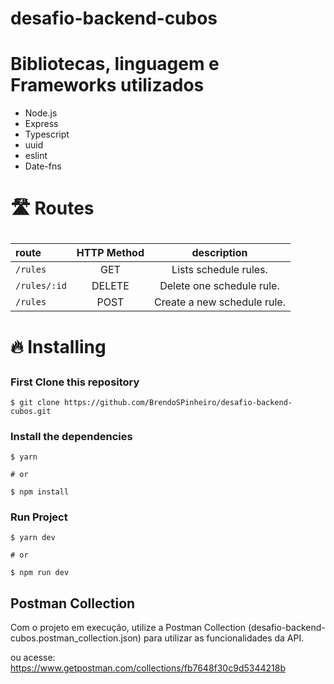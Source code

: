 # desafio-backend-cubos

# Bibliotecas, linguagem e Frameworks utilizados

- Node.js
- Express
- Typescript
- uuid
- eslint
- Date-fns

# <p>🛣 Routes</p>

|route|HTTP Method|description
|:---|:---:|:---:
|`/rules`|GET|Lists schedule rules.
|`/rules/:id`|DELETE|Delete one schedule rule.
|`/rules`|POST|Create a new schedule rule.

# <p>🔥 Installing</p>

### <p>First Clone this repository</p>

```shell
$ git clone https://github.com/BrendoSPinheiro/desafio-backend-cubos.git
```
### <p>Install the dependencies</p>
```
$ yarn

# or

$ npm install
```
### <p>Run Project</p>
```
$ yarn dev

# or

$ npm run dev
```
## Postman Collection

Com o projeto em execução, utilize a Postman Collection (desafio-backend-cubos.postman_collection.json) para utilizar as funcionalidades da API.

ou acesse:
https://www.getpostman.com/collections/fb7648f30c9d5344218b
